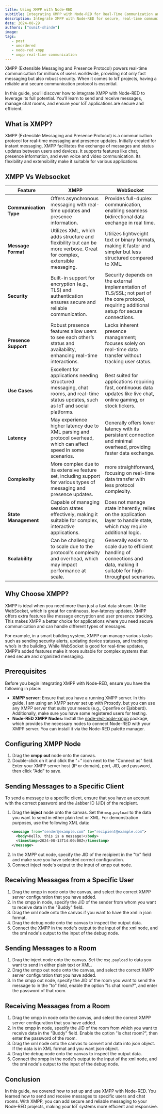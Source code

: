 ```yaml
---
title: Using XMPP with Node-RED
subtitle: Integrating XMPP with Node-RED for Real-Time Communication and Automation
description: Integrate XMPP with Node-RED for secure, real-time communication in IoT projects. Learn to send and receive messages, handle rooms, and more.
date: 2024-08-29
authors: ["sumit-shinde"]
image: 
tags:
   - post
   - unordered
   - node-red xmpp
   - xmpp real-time communication
---
```


XMPP (Extensible Messaging and Presence Protocol) powers real-time communication for millions of users worldwide, providing not only fast messaging but also robust security. When it comes to IoT projects, having a reliable and secure communication protocol is essential.

<!--more-->

In this guide, you’ll discover how to integrate XMPP with Node-RED to leverage its full potential. You’ll learn to send and receive messages, manage chat rooms, and ensure your IoT applications are secure and efficient.
  
## What is XMPP?

XMPP (Extensible Messaging and Presence Protocol) is a communication protocol for real-time messaging and presence updates. Initially created for instant messaging, XMPP facilitates the exchange of messages and status updates between users and devices. It supports features like chat, presence information, and even voice and video communication. Its flexibility and extensibility make it suitable for various applications.

## XMPP Vs Websocket

| **Feature**          | **XMPP**                                         | **WebSocket**                                    |
|----------------------|--------------------------------------------------|--------------------------------------------------|
| **Communication Type** | Offers asynchronous messaging with real-time updates and presence information. | Provides full-duplex communication, enabling seamless bidirectional data exchange in real time. |
| **Message Format**   | Utilizes XML, which adds structure and flexibility but can be more verbose. Great for complex, extensible messaging. | Utilizes lightweight text or binary formats, making it faster and simpler but less structured compared to XML. |
| **Security**         | Built-in support for encryption (e.g., TLS) and authentication ensures secure and reliable communication. | Security depends on the external implementation of TLS/SSL; not part of the core protocol, requiring additional setup for secure connections. |
| **Presence Support** | Robust presence features allow users to see each other’s status and availability, enhancing real-time interactions. | Lacks inherent presence management; focuses solely on real-time data transfer without tracking user status. |
| **Use Cases**        | Excellent for applications needing structured messaging, chat rooms, and real-time status updates, such as IoT and social platforms. | Best suited for applications requiring fast, continuous data updates like live chat, online gaming, or stock tickers. |
| **Latency**          | May experience higher latency due to XML parsing and protocol overhead, which can affect speed in some scenarios. | Generally offers lower latency with its persistent connection and minimal overhead, providing faster data exchange. |
| **Complexity**       | More complex due to its extensive feature set, including support for various types of messaging and presence updates. | more straightforward, focusing on real-time data transfer with less protocol complexity. |
| **State Management** | Capable of managing session states effectively, making it suitable for complex, interactive applications. | Does not manage state inherently; relies on the application layer to handle state, which may require additional logic. |
| **Scalability**      | Can be challenging to scale due to the protocol's complexity and overhead, which may impact performance at scale. | Generally easier to scale due to efficient handling of connections and data, making it suitable for high-throughput scenarios. |

## Why Choose XMPP?

XMPP is ideal when you need more than just a fast data stream. Unlike WebSocket, which is great for continuous, low-latency updates, XMPP offers extra features like message encryption and user presence tracking. This makes XMPP a better choice for applications where you need secure communication and can handle different types of messages.

For example, in a smart building system, XMPP can manage various tasks such as sending security alerts, updating device statuses, and tracking who’s in the building. While WebSocket is good for real-time updates, XMPP’s added features make it more suitable for complex systems that need secure and organized messaging.

## Prerequisites

Before you begin integrating XMPP with Node-RED, ensure you have the following in place:

- **XMPP server:** Ensure that you have a running XMPP server. In this guide, I am using an XMPP server set up with Prosody, but you can use any XMPP server that suits your needs (e.g., Openfire or Ejabberd). Additionally, make sure you have some registered users for testing.
- **Node-RED XMPP Nodes:** Install the [node-red-node-xmpp](https://flows.nodered.org/node/node-red-node-xmpp) package, which provides the necessary nodes to connect Node-RED with your XMPP server. You can install it via the Node-RED palette manager.

## Configuring XMPP Node 

1. Drag the **xmpp out** node onto the canvas. 
2. Double-click on it and click the "+" icon next to the "Connect as" field. Enter your XMPP server host (IP or domain), port, JID, and password, then click "Add" to save.

## Sending Messages to a Specific Client

To send a message to a specific client, ensure that you have an account with the correct password and the Jabber ID (JID) of the recipient.

1. Drag the **inject** node onto the canvas. Set the `msg.payload` to the data you want to send in either plain text or XML. For demonstration purposes, use the following XML data:

```xml
   <message from="sender@example.com" to="recipient@example.com">
     <body>Hello, this is a message!</body>
     <timestamp>2024-08-13T14:00:00Z</timestamp>
   </message>
```
2. In the XMPP out node, specify the JID of the recipient in the "to" field and make sure you have selected correct configuration.
3. Connect inject node's output to the input of xmpp out node.

## Receiving Messages from a Specific User

1. Drag the xmpp in node onto the canvas, and select the correct XMPP server configuration that you have added.
2. In the xmpp in node, specify the JID of the sender from whom you want to receive data in the "Buddy" field.
3. Drag the xml node onto the canvas if you want to have the xml in json format.
4. Drag the debug node onto the canvas to inspect the output data.
5. Connect the XMPP in the node's output to the input of the xml node, and the xml node's output to the input of the debug node.

## Sending Messages to a Room

1. Drag the inject node onto the canvas. Set the `msg.payload` to data you want to send in either plain text or XML.
2. Drag the xmpp out node onto the canvas, and select the correct XMPP server configuration that you have added.
3. In the xmpp out node, specify the JID of the room you want to send the message to in the "to" field, enable the option "Is chat room?", and enter the password of that room.

## Receiving Messages from a Room

1. Drag the xmpp in node onto the canvas, and select the correct XMPP server configuration that you have added.
2. In the xmpp in node, specify the JID of the room from which you want to receive data in the "Buddy" field. Enable the option "Is chat room?", then enter the password of the room.
3. Drag the xml node onto the canvas to convert xml data into json object. If the data is in XML format and you want json object.
4. Drag the debug node onto the canvas to inspect the output data.
5. Connect the xmpp in the node's output to the input of the xml node, and the xml node's output to the input of the debug node.

## Conclusion

In this guide, we covered how to set up and use XMPP with Node-RED. You learned how to send and receive messages to specific users and chat rooms. With XMPP, you can add secure and reliable messaging to your Node-RED projects, making your IoT systems more efficient and responsive.
